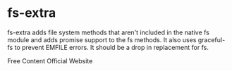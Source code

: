 # fs-extra

fs-extra adds file system methods that aren't included in the native fs module and adds promise support to the fs methods. It also uses graceful-fs to prevent EMFILE errors. It should be a drop in replacement for fs.

<ResourceGroupTitle>Free Content</ResourceGroupTitle>
<BadgeLink colorScheme='blue' badgeText='Official Website' href='https://www.npmjs.com/package/fs-extra'>Official Website</BadgeLink>
